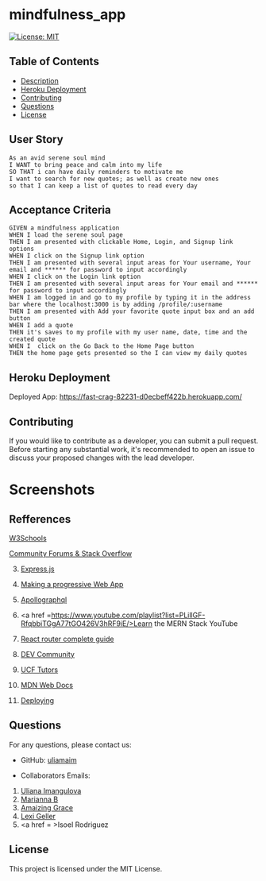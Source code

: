 # mindfulness_app


[![License: MIT](https://img.shields.io/badge/License-MIT-brightgreen.svg)](https://opensource.org/licenses/MIT)


## Table of Contents
- [Description](#description)
- [Heroku Deployment](#heroku)
- [Contributing](#contributing)
- [Questions](#questions)
- [License](#license)


## User Story

```
As an avid serene soul mind
I WANT to bring peace and calm into my life
SO THAT i can have daily reminders to motivate me
I want to search for new quotes; as well as create new ones
so that I can keep a list of quotes to read every day

```


## Acceptance Criteria

```
GIVEN a mindfulness application
WHEN I load the serene soul page
THEN I am presented with clickable Home, Login, and Signup link options
WHEN I click on the Signup link option 
THEN I am presented with several input areas for Your username, Your email and ****** for password to input accordingly
WHEN I click on the Login link option 
THEN I am presented with several input areas for Your email and ****** for password to input accordingly
WHEN I am logged in and go to my profile by typing it in the address bar where the localhost:3000 is by adding /profile/:username
THEN I am presented with Add your favorite quote input box and an add button
WHEN I add a quote
THEN it's saves to my profile with my user name, date, time and the created quote
WHEN I  click on the Go Back to the Home Page button
THEN the home page gets presented so the I can view my daily quotes
```


## Heroku Deployment

Deployed App: https://fast-crag-82231-d0ecbeff422b.herokuapp.com/

## Contributing

If you would like to contribute as a developer, you can submit a pull request. Before starting any substantial work, it's recommended to open an issue to discuss your proposed changes with the lead developer.


# Screenshots

<!-- ## Next screenshots will create understanding of the website's functionality.
# a. Homepage ![HP](<public/images/HomePage (1).png>)
# b. Login Page![Login](public/images/Screenshots/Login.png)
# c. Sign Up Page ![Signup](public/images/Screenshots/signup.png)
# d. Comment Page ![comment](public/images/Screenshots/Comment.png)
# e. Update Information Page ![update inforamtion](public/images/Screenshots/UpdateInformation.png)
# f. Create New Post Page ![new post](public/images/Screenshots/CreateNewPost.png) -->
 
 
## Refferences


<a href = https://www.w3schools.com/>W3Schools</a>


<a href = https://stackoverflow.com/>Community Forums & Stack Overflow</a>


3. <a href =https://expressjs.com/>Express.js</a>


4. <a href =https://create-react-app.dev/docs/making-a-progressive-web-app>Making a progressive Web App</a>


5. <a href =https://www.apollographql.com/tutorials/fullstack-quickstart/04-writing-query-resolvers/>Apollographql</a>


6. <a href =https://www.youtube.com/playlist?list=PLillGF-RfqbbiTGgA77tGO426V3hRF9iE/>Learn the MERN Stack YouTube</a>


7. <a href =https://www.sitepoint.com/react-router-complete-guide/>React router complete guide</a>


8. <a href =https://dev.to/>DEV Community</a>


9. <a href =https://calendly.com/d/dnc-wpf-c7s>UCF Tutors</a>


10. <a href =https://developer.mozilla.org/en-US/docs/Glossary/MVC>MDN Web Docs</a>


11. <a href =https://coding-boot-camp.github.io/full-stack/mongodb/deploy-with-heroku-and-mongodb-atlas>Deploying</a>




## Questions


For any questions, please contact us:


- GitHub: [uliamaim](https://github.com/ulianaim/mindfulness_app)


- Collaborators Emails:
1. <a href =uliana_usa@yahoo.com>Uliana Imangulova</a>
2. <a href =mariannabfree@gmail.com>Marianna B</a>
3. <a href =agracenotary@gmail.com>Amaizing Grace</a>
4. <a href =lexigeller@yahoo.com>Lexi Geller</a>
5. <a href = >Isoel Rodriguez


## License


This project is licensed under the MIT License.
